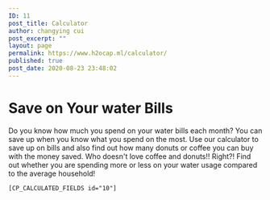 ```yaml
---
ID: 11
post_title: Calculator
author: changying cui
post_excerpt: ""
layout: page
permalink: https://www.h2ocap.ml/calculator/
published: true
post_date: 2020-08-23 23:48:02
---
```

<!--themify_builder_static-->
<h1>Save on Your water Bills</h1>
Do you know how much you spend on your water bills each month? You can save up when you know what you spend on the most.
Use our calculator to save up on bills and also find out how many donuts or coffee you can buy with the money saved. Who doesn't love coffee and donuts!! Right?!
Find out whether you are spending more or less on your water usage compared to the average household!

<code>[CP_CALCULATED_FIELDS id="10"]</code>

<!--/themify_builder_static-->